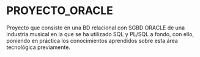 # PROYECTO_ORACLE
Proyecto que consiste en una BD relacional con SGBD ORACLE de una industria musical en la que se ha utilizado SQL y PL/SQL a fondo, con ello, poniendo en práctica los conocimientos aprendidos sobre esta área tecnológica previamente.
